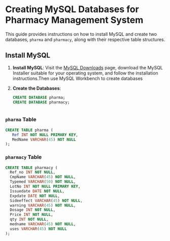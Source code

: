 # Creating MySQL Databases for Pharmacy Management System

This guide provides instructions on how to install MySQL and create two databases, `pharma` and `pharmacy`, along with their respective table structures.

## Install MySQL

1. **Install MySQL**: Visit the [MySQL Downloads](https://dev.mysql.com/downloads/mysql/) page, download the MySQL Installer suitable for your operating system, and follow the installation instructions.Then use MySQL Workbench to create databases

2. **Create the Databases**:

   ```sql
   CREATE DATABASE pharma;
   CREATE DATABASE pharmacy;


   
### `pharma` Table

```sql
CREATE TABLE pharma (
   Ref INT NOT NULL PRIMARY KEY,
   MedName VARCHAR(45) NOT NULL
);
```



### `pharmacy` Table
 ```sql
CREATE TABLE pharmacy (
   Ref_no INT NOT NULL,
   CmpName VARCHAR(45) NOT NULL,
   Typemed VARCHAR(50) NOT NULL,
   LotNo INT NOT NULL PRIMARY KEY,
   Issuedate DATE NOT NULL,
   Expdate DATE NOT NULL,
   Sideeffect VARCHAR(45) NOT NULL,
   warning VARCHAR(45) NOT NULL,
   Dosage INT NOT NULL,
   Price INT NOT NULL,
   qty INT NOT NULL,
   medname VARCHAR(45) NOT NULL,
   uses VARCHAR(45) NOT NULL
);

